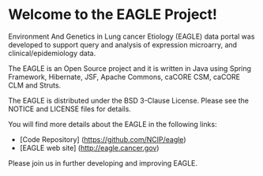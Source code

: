 Welcome to the EAGLE Project!
=====================================

Environment And Genetics in Lung cancer Etiology (EAGLE) data portal was developed to support query and analysis of expression microarry, and clinical/epidemiology data.

The EAGLE is an Open Source project and it is written in Java using Spring Framework, Hibernate, JSF, Apache Commons, caCORE CSM, caCORE CLM and Struts.

The EAGLE is distributed under the BSD 3-Clause License.
Please see the NOTICE and LICENSE files for details.

You will find more details about the EAGLE in the following links:
 * [Code Repository] (https://github.com/NCIP/eagle)
 * [EAGLE web site] (http://eagle.cancer.gov)

Please join us in further developing and improving EAGLE.
